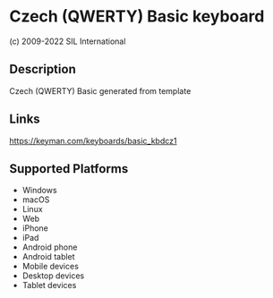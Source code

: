 Czech (QWERTY) Basic keyboard
==============

(c) 2009-2022 SIL International

Description
-----------

Czech (QWERTY) Basic generated from template

Links
-----
https://keyman.com/keyboards/basic_kbdcz1

Supported Platforms
-------------------
 * Windows
 * macOS
 * Linux
 * Web
 * iPhone
 * iPad
 * Android phone
 * Android tablet
 * Mobile devices
 * Desktop devices
 * Tablet devices

